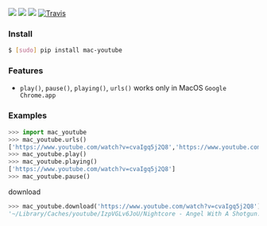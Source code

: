[![](https://img.shields.io/badge/OS-MacOS-blue.svg?longCache=True)]()
[![](https://img.shields.io/pypi/pyversions/mac-youtube.svg?longCache=True)](https://pypi.org/pypi/mac-youtube/)
[![](https://img.shields.io/pypi/v/mac-youtube.svg?maxAge=3600)](https://pypi.org/pypi/mac-youtube/)
[![Travis](https://api.travis-ci.org/looking-for-a-job/mac-youtube.py.svg?branch=master)](https://travis-ci.org/looking-for-a-job/mac-youtube.py/)

### Install
```bash
$ [sudo] pip install mac-youtube
```

### Features
+   `play()`, `pause()`, `playing()`, `urls()` works only in MacOS `Google Chrome.app`

### Examples
```python
>>> import mac_youtube
>>> mac_youtube.urls()
['https://www.youtube.com/watch?v=cvaIgq5j2Q8','https://www.youtube.com/watch?v=YrhYhI3L32c']
>>> mac_youtube.play()
>>> mac_youtube.playing()
['https://www.youtube.com/watch?v=cvaIgq5j2Q8']
>>> mac_youtube.pause()
```

download
```python
>>> mac_youtube.download('https://www.youtube.com/watch?v=cvaIgq5j2Q8')
'~/Library/Caches/youtube/IzpVGLv6JoU/Nightcore - Angel With A Shotgun.mp4'
```